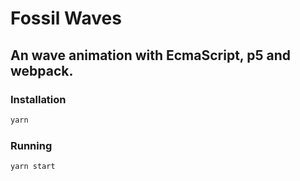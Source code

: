 # Fossil Waves

## An wave animation with EcmaScript, p5 and webpack.

### Installation
```sh
yarn
```

### Running
```sh
yarn start
```